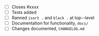 <!-- Feel free to remove check-list items aren't relevant to your change -->

 - [ ] Closes #xxxx
 - [ ] Tests added
 - [ ] Ranned `isort .` and `black .` at top--level
 - [ ] Documentation for functionality, `docs/`
 - [ ] Changes documented, `CHANGELOG.md`
